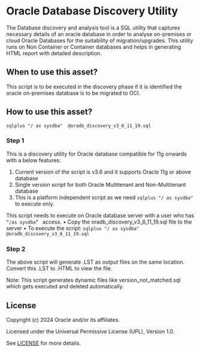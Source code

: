 # Oracle Database Discovery Utility

The Database discovery and analysis tool is a SQL utility that captures necessary details of an oracle database in order to analyse on-premises or cloud Oracle Databases for the suitability of migration/upgrades. This utility runs on Non Container or Container databases and helps in generating HTML report with detailed description.

## When to use this asset?

This script is to be executed in the discovery phase if it is identified the oracle on-premises database is to be migrated to OCI.

## How to use this asset?
```
sqlplus "/ as sysdba"  @oradb_discovery_v3_6_11_19.sql
```

### Step 1
This is a discovery utility for Oracle database compatible for 11g onwards with a below features:
1.	Current version of the script is v3.6 and it supports Oracle 11g or above database
2.	Single version script for both Oracle Multitenant and  Non-Multitenant database
3.	This is a platform independent script as we need `sqlplus "/ as sysdba" ` to execute only.

This script needs to execute on Oracle database server with a user who has `“/as sysdba” ` access.
•	Copy the oradb_discovery_v3_6_11_19.sql file to the server
•	To execute the script: `sqlplus "/ as sysdba"  @oradb_discovery_v3_6_11_19.sql`

### Step 2
The above script will generate .LST as output files on the same location.  
Convert this .LST to .HTML to view the file.

Note: This script generates dynamic files like version_not_matched.sql which gets executed and deleted automatically.


## License
Copyright (c) 2024 Oracle and/or its affiliates.

Licensed under the Universal Permissive License (UPL), Version 1.0.

See [LICENSE](LICENSE) for more details.
